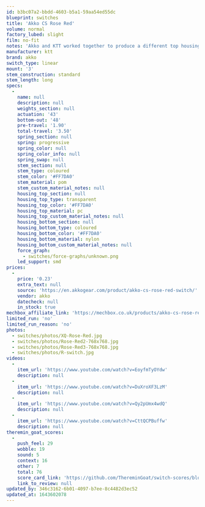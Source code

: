 ```yaml
---
id: b3bc07a2-bbdd-4603-b5a1-59aa54ed55dc
blueprint: switches
title: 'Akko CS Rose Red'
volume: normal
factory_lubed: slight
film: no-fit
notes: 'Akko and KTT worked together to produce a different top housing mold inorder to prevent north facing interference with cherry keycaps.'
manufacturer: ktt
brand: akko
switch_type: linear
mount: '3'
stem_construction: standard
stem_length: long
specs:
  -
    name: null
    description: null
    weights_section: null
    actuation: '43'
    bottom-out: '48'
    pre-travel: '1.90'
    total-travel: '3.50'
    spring_section: null
    spring: progressive
    spring_color: null
    spring_color_info: null
    spring_swap: null
    stem_section: null
    stem_type: coloured
    stem_color: '#FF7DA0'
    stem_material: pom
    stem_custom_material_notes: null
    housing_top_section: null
    housing_top_type: transparent
    housing_top_color: '#FF7DA0'
    housing_top_material: pc
    housing_top_custom_material_notes: null
    housing_bottom_section: null
    housing_bottom_type: coloured
    housing_bottom_color: '#FF7DA0'
    housing_bottom_material: nylon
    housing_bottom_custom_material_notes: null
    force_graph:
      - switches/force-graphs/unknown.png
    led_support: smd
prices:
  -
    price: '0.23'
    extra_text: null
    source: 'https://en.akkogear.com/product/akko-cs-rose-red-switch/'
    vendor: akko
    datecheck: null
    in_stock: true
mechbox_affiliate_link: 'https://mechbox.co.uk/products/akko-cs-rose-red-switch?variant=40112716775586'
limited_run: 'no'
limited_run_reason: 'no'
photos:
  - switches/photos/XQ-Rose-Red.jpg
  - switches/photos/Rose-Red2-768x768.jpg
  - switches/photos/Rose-Red3-768x768.jpg
  - switches/photos/R-switch.jpg
videos:
  -
    item_url: 'https://www.youtube.com/watch?v=EoyfmTyOYdw'
    description: null
  -
    item_url: 'https://www.youtube.com/watch?v=DuXroXF3LzM'
    description: null
  -
    item_url: 'https://www.youtube.com/watch?v=Qy2pUmx4wdQ'
    description: null
  -
    item_url: 'https://www.youtube.com/watch?v=CttQCPBuffw'
    description: null
theremin_goat_scores:
  -
    push_feel: 29
    wobble: 19
    sound: 5
    context: 16
    other: 7
    total: 76
    score_card_link: 'https://github.com/ThereminGoat/switch-scores/blob/master/Akko%20CS%20Rose%20Red.pdf'
    link_to_review: null
updated_by: 346c3162-6b01-4097-b7ee-8c4482d3ec52
updated_at: 1643602078
---
```

